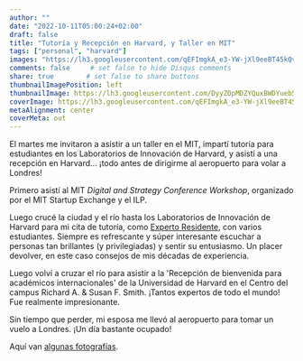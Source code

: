 ```yaml
---
author: ""
date: "2022-10-11T05:00:24+02:00"
draft: false
title: "Tutoría y Recepción en Harvard, y Taller en MIT"
tags: ["personal", "harvard"]
images: "https://lh3.googleusercontent.com/qEFImgkA_e3-YW-jXl9eeBT45kQvjl0b-PowkRs3nDzcRsTcf4UlJ7FpUbUoXTvlkYwshW1nBEwK_XcLZ7F1ZLthgzxzvgs3nWwLJE03dgvy8dOIyssxWVzARul5vrJlX2oVeNs9FGY=w2400"
comments: false     # set false to hide Disqus comments
share: true        # set false to share buttons
thumbnailImagePosition: left
thumbnailImage: https://lh3.googleusercontent.com/DyyZOpMDZYQuxBWDYueb5if9SaJwMnWhA45TyzBfBUE0yjVHPMnHIiKKZmfIGqt9Xa9e7Oy5SbWiFzdvhVJTvENvAPXx_3VOI5X_imbPVLWT8Q6I1FpnY2ljlKJrvtfWMP8lCUydYME=w2400
coverImage: https://lh3.googleusercontent.com/qEFImgkA_e3-YW-jXl9eeBT45kQvjl0b-PowkRs3nDzcRsTcf4UlJ7FpUbUoXTvlkYwshW1nBEwK_XcLZ7F1ZLthgzxzvgs3nWwLJE03dgvy8dOIyssxWVzARul5vrJlX2oVeNs9FGY=w2400
metaAlignment: center
coverMeta: out
---
```


El martes me invitaron a asistir a un taller en el MIT, impartí tutoría para estudiantes en los Laboratorios de Innovación de Harvard, y asistí a una recepción en Harvard... ¡todo antes de dirigirme al aeropuerto para volar a Londres!

<!--more-->

Primero asistí al MIT *Digital and Strategy Conference Workshop*, organizado por el MIT Startup Exchange y el ILP.

Luego crucé la ciudad y el río hasta los Laboratorios de Innovación de Harvard para mi cita de tutoría, como [Experto Residente](https://innovationlabs.harvard.edu/expert-resources/), con varios estudiantes. Siempre es refrescante y súper interesante escuchar a personas tan brillantes (y privilegiadas) y sentir su entusiasmo. Un placer devolver, en este caso consejos de mis décadas de experiencia.

Luego volví a cruzar el río para asistir a la 'Recepción de bienvenida para académicos internacionales' de la Universidad de Harvard en el Centro del campus Richard A. & Susan F. Smith. ¡Tantos expertos de todo el mundo! Fue realmente impresionante.

Sin tiempo que perder, mi esposa me llevó al aeropuerto para tomar un vuelo a Londres. ¡Un día bastante ocupado!

Aquí van [algunas fotografías](https://photos.app.goo.gl/16MHDrPeQDybh4sU9).